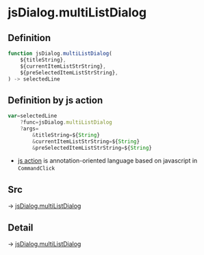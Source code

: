 # jsDialog.multiListDialog

## Definition

```js.js
function jsDialog.multiListDialog(
	${titleString},
	${currentItemListStrString},
	${preSelectedItemListStrString},
) -> selectedLine
```


## Definition by js action

```js.js
var=selectedLine
	?func=jsDialog.multiListDialog
	?args=
		&titleString=${String}
		&currentItemListStrString=${String}
		&preSelectedItemListStrString=${String}
```

- [js action](#) is annotation-oriented language based on javascript in `CommandClick`



## Src

-> [jsDialog.multiListDialog](https://github.com/puutaro/CommandClick/blob/master/app/src/main/java/com/puutaro/commandclick/fragment_lib/terminal_fragment/js_interface/dialog/JsDialog.kt#L179)

## Detail

-> [jsDialog.multiListDialog](https://github.com/puutaro/CommandClick/blob/master/md/developer/js_interface/details/dialog/JsDialog/multiListDialog.md)
